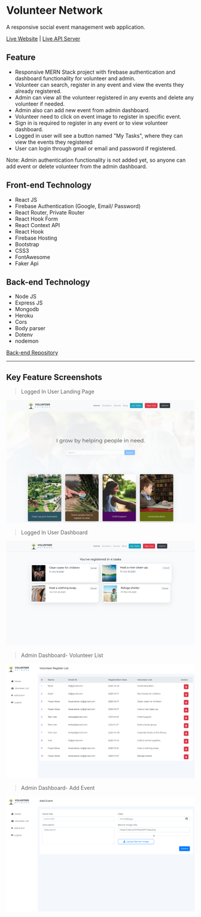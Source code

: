 # Volunteer Network

A responsive social event management web application.

[Live Website](https://volunteer-network-6c5bc.firebaseapp.com/) | [Live API Server](https://volunteer-network-react.herokuapp.com)

## Feature

- Responsive MERN Stack project with firebase authentication and dashboard functionality for volunteer and admin.
- Volunteer can search, register in any event and view the events they already registered.
- Admin can view all the volunteer registered in any events and delete any volunteer if needed.
- Admin also can add new event from admin dashboard.
- Volunteer need to click on event image to register in specific event.
- Sign in is required to register in any event or to view volunteer dashboard.
- Logged in user will see a button named "My Tasks", where they can view the events they registered
- User can login through gmail or email and password if registered.

Note: Admin authentication functionality is not added yet, so anyone can add event or delete volunteer from the admin dashboard.

## Front-end Technology

- React JS
- Firebase Authentication (Google, Email/ Password)
- React Router, Private Router
- React Hook Form
- React Context API
- React Hook
- Firebase Hosting
- Bootstrap
- CSS3
- FontAwesome
- Faker Api

## Back-end Technology

- Node JS
- Express JS
- Mongodb
- Heroku
- Cors
- Body parser
- Dotenv
- nodemon

[Back-end Repository](https://github.com/faisalcep/volunteer_network_server)

---

## Key Feature Screenshots

> Logged In User Landing Page

[![Landing Page](screenshots/front-page.png)](#)

<!-- ![Landing Page](screenshots/front-page.png) -->

> Logged In User Dashboard

[![User Dashboard](screenshots/user-dashboard.png)](#)

<!-- > ![User Dashboard](screenshots/user-dashboard.png) -->

> Admin Dashboard- Volunteer List

[![Admin Dashboard](screenshots/admin-dashboard.png)](#)

<!-- ![Admin Dashboard](screenshots/admin-dashboard.png) -->

> Admin Dashboard- Add Event

[![Admin Dashboard](screenshots/add-event.png)](#)

<!-- ![Admin Dashboard](screenshots/add-event.png) -->

